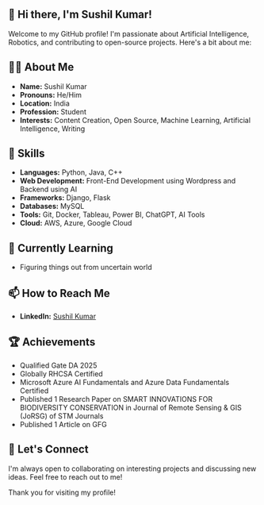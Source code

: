 ## 👋 Hi there, I'm Sushil Kumar!

Welcome to my GitHub profile! I'm passionate about Artificial Intelligence, Robotics, and contributing to open-source projects. Here's a bit about me:

## 🧑‍💻 About Me

- **Name:** Sushil Kumar
- **Pronouns:** He/Him
- **Location:** India
- **Profession:** Student
- **Interests:** Content Creation, Open Source, Machine Learning, Artificial Intelligence, Writing

## 🚀 Skills
- **Languages:** Python, Java, C++
- **Web Development:** Front-End Development using Wordpress and Backend using AI
- **Frameworks:** Django, Flask
- **Databases:** MySQL
- **Tools:** Git, Docker, Tableau, Power BI, ChatGPT, AI Tools
- **Cloud:** AWS, Azure, Google Cloud

## 🌱 Currently Learning
- Figuring things out from uncertain world

## 📫 How to Reach Me
- **LinkedIn:** [Sushil Kumar](https://www.linkedin.com/in/sushil-kumar-jagrawal/)

## 🏆 Achievements
- Qualified Gate DA 2025
- Globally RHCSA Certified
- Microsoft Azure AI Fundamentals and Azure Data Fundamentals Certified  
- Published 1 Research Paper on SMART INNOVATIONS FOR BIODIVERSITY CONSERVATION in Journal of Remote Sensing & GIS (JoRSG) of STM Journals 
- Published 1 Article on GFG

## 💬 Let's Connect
I'm always open to collaborating on interesting projects and discussing new ideas. Feel free to reach out to me!

Thank you for visiting my profile!














<!--
**SushilKumar045/SushilKumar045** is a ✨ _special_ ✨ repository because its `README.md` (this file) appears on your GitHub profile.

Here are some ideas to get you started:

- 🔭 I’m currently working on ...
- 🌱 I’m currently learning ...
- 👯 I’m looking to collaborate on ...
- 🤔 I’m looking for help with ...
- 💬 Ask me about ...
- 📫 How to reach me: ...
- 😄 Pronouns: ...
- ⚡ Fun fact: ...
-->
